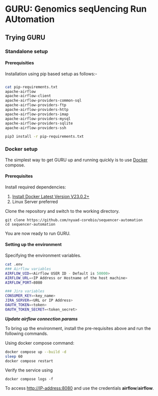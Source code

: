 # GURU: Genomics seqUencing Run AUtomation

## Trying GURU


### Standalone setup

#### Prerequisities 



Installation using pip based setup as follows:- 

``` bash

cat pip-requirements.txt
apache-airflow                      
apache-airflow-client               
apache-airflow-providers-common-sql 
apache-airflow-providers-ftp        
apache-airflow-providers-http       
apache-airflow-providers-imap       
apache-airflow-providers-mysql      
apache-airflow-providers-sqlite     
apache-airflow-providers-ssh        
```

``` bash
pip3 install -r pip-requirements.txt
```



### Docker setup 


The simplest way to get GURU up and running quickly is to use
[Docker](https://www.docker.com/) compose. 

#### Prerequisites

Install required dependencies:

1. [Install Docker Latest Version V23.0.2+](https://docs.docker.com/engine/install/)
2. Linux Server preferred



Clone the repository and switch to the working directory.


```
git clone https://github.com/nyuad-corebio/sequencer-automation
cd sequencer-automation
```

You are now ready to run GURU.

#### Setting up the environment

Specifying the environment variables. 

``` bash
cat .env
### Airflow variables
AIRFLOW_UID=<Airflow USER ID - Default is 50000>
AIRFLOW_URL=<IP Address or Hostname of the host machine>
AIRFLOW_PORT=8080

### Jira variables
CONSUMER_KEY=<key_name>
JIRA_SERVER=<URL or IP Address>
OAUTH_TOKEN=<token>
OAUTH_TOKEN_SECRET=<token_secret>
```

***Update airflow connection params***


To bring up the environment, install the pre-requisites above and run the
following commands.


Using docker compose command:
``` bash
docker compose up --build -d
sleep 60
docker compose restart
```

Verify the service using 
```
docker compose logs -f 
```



To access  [http://IP-address:8080](http://IP-address:8080)
and use the credentials **airflow**/**airflow**.


